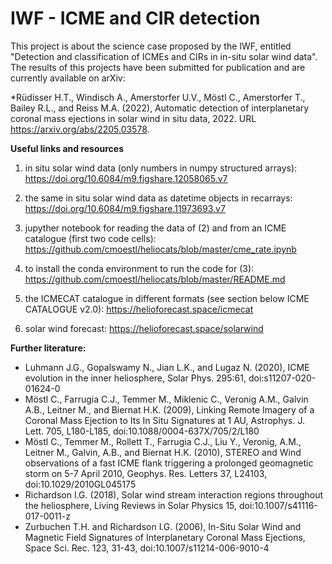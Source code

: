 # IWF - ICME and CIR detection

This project is about the science case proposed by the IWF, entitled "Detection and classification of ICMEs and CIRs in in-situ solar wind data".
The results of this projects have been submitted for publication and are currently available on arXiv: 

*Rüdisser H.T., Windisch A., Amerstorfer U.V., Möstl C., Amerstorfer T., Bailey R.L., and Reiss M.A. (2022), Automatic detection of interplanetary coronal mass ejections in solar wind in situ data, 2022. URL https://arxiv.org/abs/2205.03578.

**Useful links and resources**

1. in situ solar wind data (only numbers in numpy structured arrays): https://doi.org/10.6084/m9.figshare.12058065.v7

2. the same in situ solar wind data as datetime objects in recarrays: https://doi.org/10.6084/m9.figshare.11973693.v7

3. jupyther notebook for reading the data of (2) and from an ICME catalogue (first two code cells): https://github.com/cmoestl/heliocats/blob/master/cme_rate.ipynb

4. to install the conda environment to run the code for (3): https://github.com/cmoestl/heliocats/blob/master/README.md 

5. the ICMECAT catalogue in different formats (see section below ICME CATALOGUE v2.0): https://helioforecast.space/icmecat

6. solar wind forecast: https://helioforecast.space/solarwind

**Further literature:**

*  Luhmann J.G., Gopalswamy N., Jian L.K., and Lugaz N. (2020), ICME evolution in the inner heliosphere, Solar Phys. 295:61, doi:s11207-020-01624-0 
*  Möstl C., Farrugia C.J., Temmer M., Miklenic C., Veronig A.M., Galvin A.B., Leitner M., and Biernat H.K. (2009), Linking Remote Imagery of a Coronal Mass Ejection to Its In Situ Signatures at 1 AU,
      Astrophys. J. Lett. 705, L180-L185, doi:10.1088/0004-637X/705/2/L180
*  Möstl C., Temmer M., Rollett T., Farrugia C.J., Liu Y., Veronig, A.M., Leitner M., Galvin, A.B., and Biernat H.K. (2010), STEREO and Wind observations of a fast ICME flank triggering a prolonged geomagnetic storm on 5-7 April 2010, Geophys. Res. Letters 37, L24103, doi:10.1029/2010GL045175
*  Richardson I.G. (2018), Solar wind stream interaction regions throughout the heliosphere, Living Reviews in Solar Physics 15, doi:10.1007/s41116-017-0011-z
*  Zurbuchen T.H. and Richardson I.G. (2006), In-Situ Solar Wind and Magnetic Field Signatures of Interplanetary Coronal Mass Ejections, Space Sci. Rec. 123, 31-43, doi:10.1007/s11214-006-9010-4
